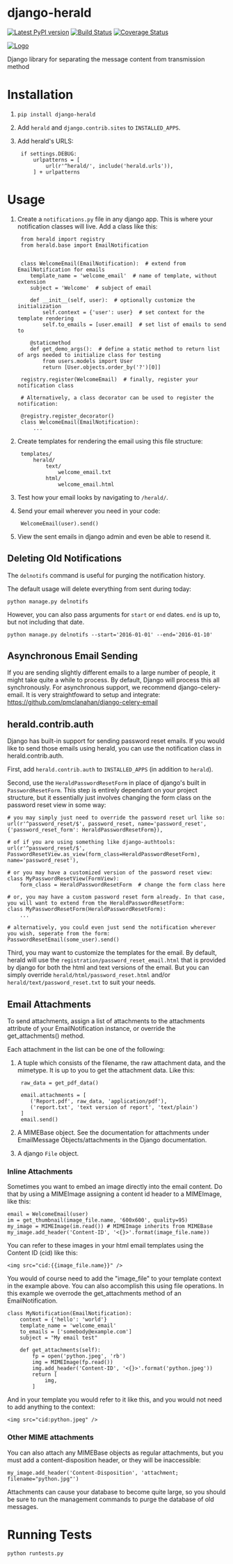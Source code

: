 # django-herald

[![Latest PyPI version](https://badge.fury.io/py/django-herald.svg)](https://pypi.python.org/pypi/django-herald)
[![Build Status](https://travis-ci.org/worthwhile/django-herald.svg?branch=master)](https://travis-ci.org/worthwhile/django-herald)
[![Coverage Status](https://coveralls.io/repos/github/worthwhile/django-herald/badge.svg?branch=master)](https://coveralls.io/github/worthwhile/django-herald?branch=master)

[![Logo](https://github.com/worthwhile/django-herald/blob/master/logo.png)](https://github.com/worthwhile/django-herald)

Django library for separating the message content from transmission method

# Installation

1. `pip install django-herald`
2. Add `herald` and `django.contrib.sites` to `INSTALLED_APPS`.
3. Add herald's URLS:

        if settings.DEBUG:
            urlpatterns = [
                url(r'^herald/', include('herald.urls')),
            ] + urlpatterns

# Usage

1. Create a `notifications.py` file in any django app. This is where your notification classes will live. Add a class like this:

        from herald import registry
        from herald.base import EmailNotification


        class WelcomeEmail(EmailNotification):  # extend from EmailNotification for emails
           template_name = 'welcome_email'  # name of template, without extension
           subject = 'Welcome'  # subject of email

           def __init__(self, user):  # optionally customize the initialization
               self.context = {'user': user}  # set context for the template rendering
               self.to_emails = [user.email]  # set list of emails to send to

           @staticmethod
           def get_demo_args():  # define a static method to return list of args needed to initialize class for testing
               from users.models import User
               return [User.objects.order_by('?')[0]]

        registry.register(WelcomeEmail)  # finally, register your notification class
        
        # Alternatively, a class decorator can be used to register the notification:
        
        @registry.register_decorator()
        class WelcomeEmail(EmailNotification):
            ...
        

2. Create templates for rendering the email using this file structure:

        templates/
            herald/
                text/
                    welcome_email.txt
                html/
                    welcome_email.html

3. Test how your email looks by navigating to `/herald/`.

4. Send your email wherever you need in your code:

        WelcomeEmail(user).send()

5. View the sent emails in django admin and even be able to resend it.


## Deleting Old Notifications

The `delnotifs` command is useful for purging the notification history.

The default usage will delete everything from sent during today:

    python manage.py delnotifs

However, you can also pass arguments for `start` or `end` dates. `end` is up to, but not including that date.

    python manage.py delnotifs --start='2016-01-01' --end='2016-01-10'


## Asynchronous Email Sending

If you are sending slightly different emails to a large number of people, it might take quite a while to process. By default, Django will process this all synchronously. For asynchronous support, we recommend django-celery-email. It is very straightfoward to setup and integrate: https://github.com/pmclanahan/django-celery-email


## herald.contrib.auth

Django has built-in support for sending password reset emails. If you would like to send those emails using herald, you can use the notification class in herald.contrib.auth.

First, add `herald.contrib.auth` to `INSTALLED_APPS` (in addition to `herald`).

Second, use the `HeraldPasswordResetForm` in place of django's built in `PasswordResetForm`. This step is entirely dependant on your project structure, but it essentially just involves changing the form class on the password reset view in some way:

    # you may simply just need to override the password reset url like so:
    url(r'^password_reset/$', password_reset, name='password_reset', {'password_reset_form': HeraldPasswordResetForm}),
    
    # of if you are using something like django-authtools:
    url(r'^password_reset/$', PasswordResetView.as_view(form_class=HeraldPasswordResetForm), name='password_reset'),
    
    # or you may have a customized version of the password reset view:
    class MyPasswordResetView(FormView):
        form_class = HeraldPasswordResetForm  # change the form class here
        
    # or, you may have a custom password reset form already. In that case, you will want to extend from the HeraldPasswordResetForm:
    class MyPasswordResetForm(HeraldPasswordResetForm):
        ...
        
    # alternatively, you could even just send the notification wherever you wish, seperate from the form:
    PasswordResetEmail(some_user).send()

Third, you may want to customize the templates for the email. By default, herald will use the `registration/password_reset_email.html` that is provided by django for both the html and text versions of the email. But you can simply override `herald/html/password_reset.html` and/or `herald/text/password_reset.txt` to suit your needs.


## Email Attachments

To send attachments, assign a list of attachments to the attachments attribute of your EmailNotification instance, or override the get_attachments() method.

Each attachment in the list can be one of the following:

1. A tuple which consists of the filename, the raw attachment data, and the mimetype. It is up to you to get the attachment data. Like this:

        raw_data = get_pdf_data()

        email.attachments = [
           ('Report.pdf', raw_data, 'application/pdf'),
           ('report.txt', 'text version of report', 'text/plain')
        ]
        email.send()

2. A MIMEBase object. See the documentation for attachments under EmailMessage Objects/attachments in the Django documentation.

3. A django `File` object.

### Inline Attachments

Sometimes you want to embed an image directly into the email content.  Do that by using a MIMEImage assigning a content id header to a MIMEImage, like this:

    email = WelcomeEmail(user)
    im = get_thumbnail(image_file.name, '600x600', quality=95)
    my_image = MIMEImage(im.read()) # MIMEImage inherits from MIMEBase
    my_image.add_header('Content-ID', '<{}>'.format(image_file.name))

You can refer to these images in your html email templates using the Content ID (cid) like this:

    <img src="cid:{{image_file.name}}" />
    
You would of course need to add the "image_file" to your template context in the example above.  You can also accomplish this using file operations.  In this example we overrode the get_attachments method of an EmailNotification.

    class MyNotification(EmailNotification):
        context = {'hello': 'world'}
        template_name = 'welcome_email'
        to_emails = ['somebody@example.com']
        subject = "My email test"
            
        def get_attachments(self):
            fp = open('python.jpeg', 'rb')
            img = MIMEImage(fp.read())
            img.add_header('Content-ID', '<{}>'.format('python.jpeg'))
            return [
                img,
            ]

And in your template you would refer to it like this, and you would not need to add anything to the context:

    <img src="cid:python.jpeg" />

### Other MIME attachments

You can also attach any MIMEBase objects as regular attachments, but you must add a content-disposition header, or they will be inaccessible:  

    my_image.add_header('Content-Disposition', 'attachment; filename="python.jpg"')

Attachments can cause your database to become quite large, so you should be sure to run the management commands to purge the database of old messages.

# Running Tests

    python runtests.py
